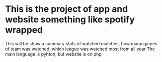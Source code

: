 # This is the project of app and website something like spotify wrapped
This will be show a summary stats of watched matches, how many games of team was watched, which league was watched most from all year
The main language is pyhton, but website is on php
